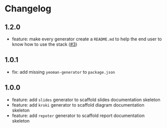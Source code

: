 # Changelog

## 1.2.0

- feature: make every generator create a `README.md` to help the end user to know how to use the stack ([#3](https://github.com/groovytron/generator-skjol/issues/3))

## 1.0.1

- fix: add missing `yeoman-generator` to `package.json`

## 1.0.0

- feature: add `slides` generator to scaffold slides documentation skeleton
- feature: add `kroki` generator to scaffold diagram documentation skeleton
- feature: add `repoter` generator to scaffold report documentation skeleton
